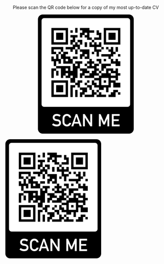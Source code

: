 <p align=center>Please scan the QR code below for a copy of my most up-to-date CV</p>

<p align="center">
  <img src="https://github.com/vhaghani26/vhaghani26.github.io/blob/main/CV_QR_Code.png" />
</p>


![github](https://github.com/vhaghani26/vhaghani26.github.io/blob/main/CV_QR_Code.png)